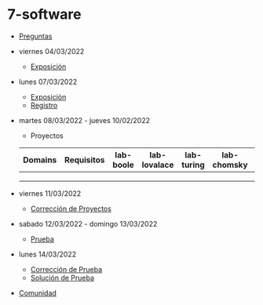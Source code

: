 # 7-software

- [Preguntas](https://escuela.it/cursos/curso-recurrencia-desarrollo-software/clase/patron)
- viernes 04/03/2022
  - [Exposición](https://escuela.it/cursos/curso-recurrencia-desarrollo-software/clase/patron)
- lunes 07/03/2022
  - [Exposición](https://escuela.it/cursos/curso-recurrencia-desarrollo-software/clase/patron)
  - [Registro](https://forms.gle/pA2QvsW32P4KtTD77)
- martes 08/03/2022 - jueves 10/02/2022
  - Proyectos
  
  |Domains|Requisitos|lab-boole|lab-lovalace|lab-turing|lab-chomsky|lab-bernersLee|
  |-------|----------|---------|------------|----------|-----------|--------------|
  |       |          |         |            |          |           |              |
  |       |          |         |            |          |           |              |
  |       |          |         |            |          |           |              |
- viernes 11/03/2022
  - [Corrección de Proyectos](https://escuela.it/cursos/curso-recurrencia-desarrollo-software/clase/patron)
- sabado 12/03/2022 - domingo 13/03/2022
  - [Prueba](https://forms.gle/hB9UJoN2PYiexctH8)
- lunes 14/03/2022
  - [Corrección de Prueba](https://escuela.it/cursos/curso-recurrencia-desarrollo-software/clase/patron)
  - [Solución de Prueba](https://docs.google.com/spreadsheets/d/1Uwtqa5VdD5wK2X7eLgkS6_th16aPnsW8pa5Ft2TyLPo/edit#gid=0)
- [Comunidad](https://escuela.it/)
